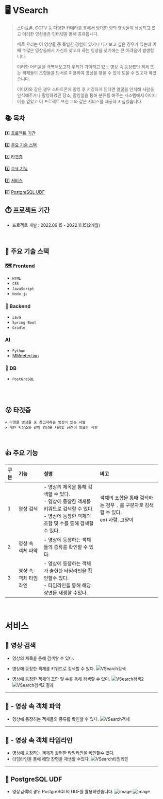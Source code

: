# 🖥️ VSearch

> 스마트폰, CCTV 등 다양한 카메라를 통해서 방대한 양의 영상들이 생성되고 있고 이러한 영상들은 인터넷을 통해 공유됩니다.
>
> 때로 우리는 이 영상들 중 특별한 경험이 있거나 다시보고 싶은 경우가 있는데 이 때 수많은 영상들에서 자신이 찾고자 하는 영상을 찾기에는 큰 어려움이 발생합니다.
>
>이러한 어려움을 극복해보고자 우리가 기억하고 있는 영상 속 등장했던 객체 또는 객체들의 조합들을 단서로 이용하여 영상을 찾을 수 있게 도울 수 있고자 하였습니다.
>
> 이미지와 같은 경우 스마트폰에 촬영 후 저장하게 된다면 얼굴을 인식해 사람을 인식해주거나 촬영하였던 장소, 촬영일을 통해 분류를 해주는 시스템에서 아이디어를 얻었고 이 프로젝트 또한 그와 같은 서비스를 제공하고 싶었습니다.


## **📚 목차**  

1️⃣ [프로젝트 기간](#-프로젝트-기간)

2️⃣ [주요 기술 스택](#-주요-기술-스택)

3️⃣ [타겟층](#-타겟층)

4️⃣ [주요 기능](#-주요-기능)

5️⃣ [서비스](#-서비스)

6️⃣ [PostgreSQL UDF](#-PostgreSQL-UDF)

## ⏱️ 프로젝트 기간

-   프로젝트 개발 : 2022.09.15 - 2022.11.15(2개월)

<br/>

## 🔨 주요 기술 스택

### 🗺️ Frontend
-   `HTML`
-   `CSS`
-   `JavaScript`
-   `Node.js`

### 📮 Backend
-   `Java`
-   `Spring Boot`
-   `Gradle`

### AI
-   `Python`
-   [MMdetection](https://github.com/open-mmlab/mmdetection)

### 🧮 DB
-   `PostGreSQL`
  
<br>

<br>

## 😮 타겟층
    ✔ 다양한 영상들 중 찾고자하는 영상이 있는 사람
    ✔ 개인 저장소와 같이 영상을 저장할 공간이 필요한 사람
   
<br>

## 👍 주요 기능
|구분|기능|설명|비고|
|:---|:---|:---|:---|
|1|영상 검색| - 영상의 제목을 통해 검색할 수 있다.<br> - 영상에 등장한 객체를 키워드로 검색할 수 있다. <br> - 영상에 등장한 객체의 조합 및 수를 통해 검색할 수 있다.|객체의 조합을 통해 검색하는 경우 `,` 를 구분자로 검색할 수 있다. <br>ex) 사람, 고양이|
|2|영상 속 객체 파악| - 영상에 등장하는 객체들의 종류를 확인할 수 있다. ||
|3|영상 속 객체 타임라인| - 영상에 등장하는 객체가 출현한 타임라인을 확인할수 있다.<br> - 타임라인을 통해 해당 장면을 재생할 수있다.||
<br>

# 서비스
## 📌 영상 검색

- 영상의 제목을 통해 검색할 수 있다.
- 영상에 등장한 객체를 키워드로 검색할 수 있다.
![VSearch검색](https://github.com/zsa332/VSearch/assets/78728865/cc87d128-bb2e-4daf-91e5-24ca3a94d6c4)

- 영상에 등장한 객체의 조합 및 수를 통해 검색할 수 있다.
![VSearch검색2](https://github.com/zsa332/VSearch/assets/78728865/8c009308-eb4a-4742-a8ca-688b44b7f5e2)
![VSearch검색2 결과](https://github.com/zsa332/VSearch/assets/78728865/d250245c-5614-4885-b0cf-8369f00cb7e7)

---

## 📌 - 영상 속 객체 파악

 - 영상에 등장하는 객체들의 종류를 확인할 수 있다.
![VSearch객체](https://github.com/zsa332/VSearch/assets/78728865/1fd19dd1-ecfa-4d53-b19e-dd3382e00c73)

---

## 📌 - 영상 속 객체 타임라인

 - 영상에 등장하는 객체가 출현한 타임라인을 확인할수 있다.
 - 타임라인을 통해 해당 장면을 재생할 수있다.
![VSearch타임라인](https://github.com/zsa332/VSearch/assets/78728865/ab00bf32-57cd-4b5a-b248-e3cbf828c202)

---

## 📜 PostgreSQL UDF
 - 영상검색의 경우 PostgreSQL의 UDF를 활용하였습니다.
![image](https://github.com/zsa332/VSearch/assets/78728865/79bbf145-b661-406a-8c3d-bf08b05c66c3)
![image](https://github.com/zsa332/VSearch/assets/78728865/8206602b-2e74-4317-a61d-702152d6def9)

<br>
